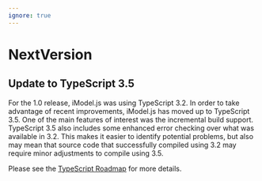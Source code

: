 ```yaml
---
ignore: true
---
```

# NextVersion

## Update to TypeScript 3.5

For the 1.0 release, iModel.js was using TypeScript 3.2. In order to take advantage of recent improvements, iModel.js has moved up to TypeScript 3.5. One of the main features of interest was the incremental build support. TypeScript 3.5 also includes some enhanced error checking over what was available in 3.2. This makes it easier to identify potential problems, but also may mean that source code that successfully compiled using 3.2 may require minor adjustments to compile using 3.5.

Please see the [TypeScript Roadmap](https://github.com/Microsoft/TypeScript/wiki/Roadmap) for more details.
